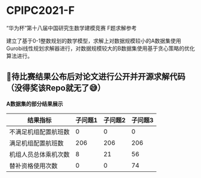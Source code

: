# CPIPC2021-F
“华为杯”第十八届中国研究生数学建模竞赛 F题求解参考

建立了基于0-1整数规划的数学模型，求解上对数据规模较小的A数据集使用Gurobi线性规划求解器进行，对数据规模较大的B数据集使用基于贪心策略的优化算法进行。

## :triangular_flag_on_post:待比赛结果公布后对论文进行公开并开源求解代码（没得奖该Repo就无了:sweat_smile:）

**A数据集的部分结果展示**

| 结果指标             | 子问题1 | 子问题2 | 子问题3 |
| -------------------- | ------- | ------- | ------- |
| 不满足机组配置航班数 | 0       | 0       | 0       |
| 满足机组配置航班数   | 206     | 206     | 206     |
| 机组人员总体乘机次数 | 8       | 21      | 56      |
| 替补资格使用次数     | 0       | 0       | 74      |
